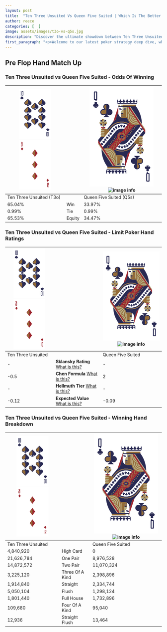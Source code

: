 ```yaml
---
layout: post
title:  "Ten Three Unsuited Vs Queen Five Suited | Which Is The Better Hand In Poker? A Complete Guide"
author: reece
categories: [  ]
image: assets/images/t3o-vs-q5s.jpg
description: "Discover the ultimate showdown between Ten Three Unsuited and Queen Five Suited in poker! Uncover the odds, strategies, and scenarios where one hand triumphs over the other. Get ready to up your poker game with this thrilling analysis."
first_paragraph: "<p>Welcome to our latest poker strategy deep dive, where we're pitting two distinct hands against each other in a high-stakes showdown: Ten Three Unsuited vs Queen Five Suited.</p><p>In the dynamic world of poker, every decision counts, and knowing which hand holds the upper hand is key to your success at the table.</p><p>In this article, we'll dissect these two hands, explore the scenarios where one dominates the other, and equip you with the knowledge to make strategic choices that can tip the odds in your favor.</p><p>Get ready to unravel the intriguing dynamics of these poker hands and elevate your game to new heights.</p>"
---
```




[comment]: # (sp0)

## Pre Flop Hand Match Up

<div class="table hand-ratings" markdown="1"> 



### Ten Three Unsuited vs Queen Five Suited - Odds Of Winning


    
| ![image info](assets/images/hand1/T.png) ![image info](assets/images/hand1/3o.png) |  | ![image info](assets/images/hand2/Q.png) ![image info](assets/images/hand2/5s.png) |
| -------- | -------- | -------- |
| Ten Three Unsuited (T3o) |  | Queen Five Suited (Q5s) |
| 65.04% | Win | 33.97% |
| 0.99% | Tie | 0.99% |
| 65.53% | Equity | 34.47% |




[comment]: # (sp1)



### Ten Three Unsuited vs Queen Five Suited - Limit Poker Hand Ratings


    
| ![image info](assets/images/hand1/T.png) ![image info](assets/images/hand1/3o.png) |  | ![image info](assets/images/hand2/Q.png) ![image info](assets/images/hand2/5s.png) |
| -------- | -------- | -------- |
| Ten Three Unsuited |  | Queen Five Suited |
| - | **Sklansky Rating** [What is this?](/sklansky-rating-explained) | - |
| -0.5 | **Chen Formula** [What is this?](/chen-formula-explained) | 2 |
| - | **Hellmuth Tier** [What is this?](/Hellmuth-tier-explained) | - |
| -0.12 | **Expected Value** [What is this?](/expected-value-explained) | -0.09 |




[comment]: # (sp2)



### Ten Three Unsuited vs Queen Five Suited - Winning Hand Breakdown


    
| ![image info](assets/images/hand1/T.png) ![image info](assets/images/hand1/3o.png) |  | ![image info](assets/images/hand2/Q.png) ![image info](assets/images/hand2/5s.png) |
| -------- | -------- | -------- |
| Ten Three Unsuited |  | Queen Five Suited |
| 4,840,920 | High Card | 0 |
| 21,626,784 | One Pair | 8,976,528 |
| 14,872,572 | Two Pair | 11,070,324 |
| 3,225,120 | Three Of A Kind | 2,398,896 |
| 1,914,840 | Straight | 2,334,744 |
| 5,050,104 | Flush | 1,298,124 |
| 1,801,440 | Full House | 1,732,896 |
| 109,680 | Four Of A Kind | 95,040 |
| 12,936 | Straight Flush | 13,464 |




[comment]: # (sp3)



</div>

[comment]: # (sp4)



[comment]: # (sp5)


